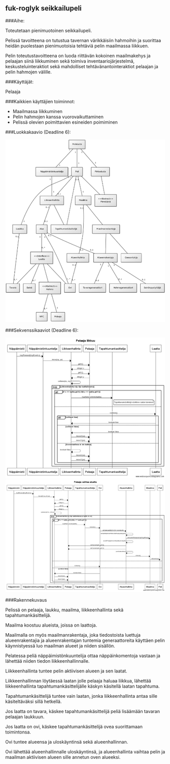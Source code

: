 ## fuk-roglyk seikkailupeli

###Aihe:

Toteutetaan pienimuotoinen seikkailupeli.

Pelissä tavoitteena on tutustua tavernan värikkäisiin hahmoihin ja suorittaa
heidän puolestaan pienimuotoisia tehtäviä pelin maailmassa liikkuen.

Pelin toteutustavoitteena on luoda riittävän kokoinen maailmakehys ja pelaajan siinä liikkuminen sekä toimiva inventaariojärjestelmä, keskusteluinteraktiot sekä mahdolliset tehtävänantointeraktiot pelaajan ja pelin hahmojen välille.

###Käyttäjät:

Pelaaja

###Kaikkien käyttäjien toiminnot:

- Maailmassa liikkuminen
- Pelin hahmojen kanssa vuorovaikuttaminen
- Pelissä olevien poimittavien esineiden poimiminen

###Luokkakaavio (Deadline 6):

![Luokkaakavio DL 6](luokkakaavio_v5.png)

###Sekvenssikaaviot (Deadline 6):

![Sekvenssikaavio DL_6](sekvenssikaavio_pelaaja_liikkuu_v2.png)
![Sekvenssikaavio DL_6](sekvenssikaavio_pelaaja_vaihtaa_aluetta_v2.png)

###Rakennekuvaus

Pelissä on pelaaja, laukku, maailma, liikkeenhallinta sekä tapahtumankäsittelijä. 

Maailma koostuu alueista, joissa on laattoja. 

Maailmalla on myös maailmanrakentaja, joka tiedostoista luettuja alueenrakentajia ja alueenrakentajan tuntemia generaattoreita käyttäen pelin käynnistyessä luo maailman alueet ja niiden sisällön. 

Pelatessa peliä näppäimistönkuuntelija ottaa näppäinkomentoja vastaan ja lähettää niiden tiedon liikkeenhallinnalle. 

Liikkeenhallinta tuntee pelin aktiivisen alueen ja sen laatat. 

Liikkeenhallinnan löytäessä laatan jolle pelaaja haluaa liikkua, lähettää liikkeenhallinta tapahtumankäsittelijälle käskyn käsitellä laatan tapahtuma. 

Tapahtumankäsittelijä tuntee vain laatan, jonka liikkeenhallinta antaa sille käsiteltäväksi sillä hetkellä. 

Jos laatta on tavara, käskee tapahtumankäsittelijä peliä lisäämään tavaran pelaajan laukkuun.

Jos laatta on ovi, käskee tapahtumankäsittelijä ovea suorittamaan toimintonsa. 

Ovi tuntee alueensa ja uloskäyntinsä sekä alueenhallinnan.

Ovi lähettää alueenhallinnalle uloskäyntinsä, ja alueenhallinta vaihtaa pelin ja maailman aktiivisen alueen sille annetun
oven alueeksi.
